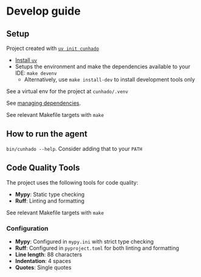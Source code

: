 # Develop guide

## Setup

Project created with [`uv init cunhado`](https://docs.astral.sh/uv/guides/projects/)

- [Install `uv`](https://docs.astral.sh/uv/getting-started/installation/)
- Setups the environment and make the dependencies available to your IDE: `make devenv`
  - Alternatively, use `make install-dev` to install development tools only

See a virtual env for the project at `cunhado/.venv`

See [managing dependencies](https://docs.astral.sh/uv/guides/projects/#managing-dependencies).

See relevant Makefile targets with `make`

## How to run the agent

`bin/cunhado --help`. Consider adding that to your `PATH`


## Code Quality Tools

The project uses the following tools for code quality:

- **Mypy**: Static type checking
- **Ruff**: Linting and formatting

See relevant Makefile targets with `make`


### Configuration

- **Mypy**: Configured in `mypy.ini` with strict type checking
- **Ruff**: Configured in `pyproject.toml` for both linting and formatting
- **Line length**: 88 characters
- **Indentation**: 4 spaces
- **Quotes**: Single quotes
